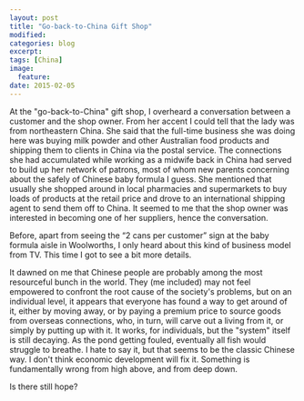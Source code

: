 ```yaml
---
layout: post
title: "Go-back-to-China Gift Shop"
modified:
categories: blog
excerpt:
tags: [China]
image:
  feature:
date: 2015-02-05
---
```


At the "go-back-to-China" gift shop, I overheard a conversation between a customer and the shop owner. From her accent I could tell that the lady was from northeastern China. She said that the full-time business she was doing here was buying milk powder and other Australian food products and shipping them to clients in China via the postal service. The connections she had accumulated while working as a midwife back in China had served to build up her network of patrons, most of whom new parents concerning about the safely of Chinese baby formula I guess. She mentioned that usually she shopped around in local pharmacies and supermarkets to buy loads of products at the retail price and drove to an international shipping agent to send them off to China. It seemed to me that the shop owner was interested in becoming one of her suppliers, hence the conversation.

Before, apart from seeing the “2 cans per customer” sign at the baby formula aisle in Woolworths, I only heard about this kind of business model from TV. This time I got to see a bit more details.

It dawned on me that Chinese people are probably among the most resourceful bunch in the world. They (me included) may not feel empowered to confront the root cause of the society's problems, but on an individual level, it appears that everyone has found a way to get around of it, either by moving away, or by paying a premium price to source goods from overseas connections, who, in turn, will carve out a living from it, or simply by putting up with it. It works, for individuals, but the "system" itself is still decaying. As the pond getting fouled, eventually all fish would struggle to breathe. I hate to say it, but that seems to be the classic Chinese way. I don't think economic development will fix it. Something is fundamentally wrong from high above, and from deep down.

Is there still hope?
